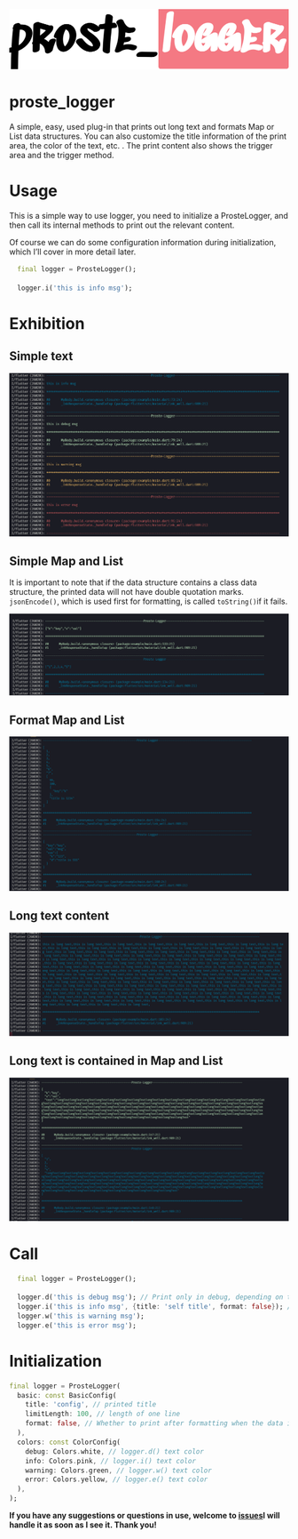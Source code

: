 <img src="https://raw.githubusercontent.com/xyhxx/program_preview/master/logo/logger.png" />

# proste_logger

A simple, easy, used plug-in that prints out long text and formats Map or List data structures. You can also customize the title information of the print area, the color of the text, etc. . The print content also shows the trigger area and the trigger method.

# Usage

This is a simple way to use logger, you need to initialize a ProsteLogger, and then call its internal methods to print out the relevant content.

Of course we can do some configuration information during initialization, which I’ll cover in more detail later.

``` dart
  final logger = ProsteLogger();

  logger.i('this is info msg');
```

# Exhibition

## Simple text
<img src="https://raw.githubusercontent.com/xyhxx/program_preview/master/logger/simple.png" />

## Simple Map and List

It is important to note that if the data structure contains a class data structure, the printed data will not have double quotation marks. `jsonEncode()`, which is used first for formatting, is called `toString()`if it fails.

<img src="https://raw.githubusercontent.com/xyhxx/program_preview/master/logger/map-and-list.png" />

## Format Map and List
<img src="https://raw.githubusercontent.com/xyhxx/program_preview/master/logger/format.png" />

## Long text content
<img src="https://raw.githubusercontent.com/xyhxx/program_preview/master/logger/long-text.png" />

## Long text is contained in Map and List
<img src="https://raw.githubusercontent.com/xyhxx/program_preview/master/logger/long-map-list.png" />

# Call

``` dart
  final logger = ProsteLogger();

  logger.d('this is debug msg'); // Print only in debug, depending on the constant kDebugMode built into flutter
  logger.i('this is info msg', {title: 'self title', format: false}); // Print methods can also define their own title information or whether to format data
  logger.w('this is warning msg');
  logger.e('this is error msg');

```

# Initialization

``` dart
final logger = ProsteLogger(
  basic: const BasicConfig(
    title: 'config', // printed title
    limitLength: 100, // length of one line
    format: false, // Whether to print after formatting when the data is Map or List
  ),
  colors: const ColorConfig(
    debug: Colors.white, // logger.d() text color
    info: Colors.pink, // logger.i() text color
    warning: Colors.green, // logger.w() text color
    error: Colors.yellow, // logger.e() text color
  ),
);
```

__If you have any suggestions or questions in use, welcome to <a href="https://github.com/xyhxx/proste_logger/issues">issues</a>I will handle it as soon as I see it. Thank you!__
